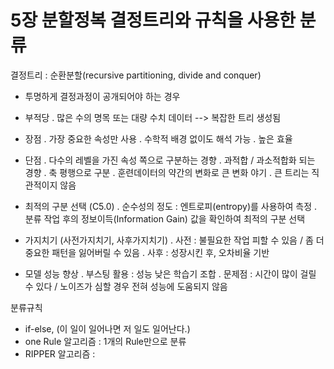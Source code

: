 # 5장 분할정복 결정트리와 규칙을 사용한 분류

결정트리 : 순환분할(recursive partitioning, divide and conquer)

 - 투명하게 결정과정이 공개되어야 하는 경우

 - 부적당
  . 많은 수의 명목 또는 대량 수치 데이터 --> 복잡한 트리 생성됨

 - 장점
  . 가장 중요한 속성만 사용
  . 수학적 배경 없이도 해석 가능
  . 높은 효율
 - 단점
  . 다수의 레벨을 가진 속성 쪽으로 구분하는 경향
  . 과적합 / 과소적합화 되는 경향
  . 축 평행으로 구분
  . 훈련데이터의 약간의 변화로 큰 변화 야기
  . 큰 트리는 직관적이지 않음

 - 최적의 구분 선택 (C5.0)
  . 순수성의 정도 : 엔트로피(entropy)를 사용하여 측정
  . 분류 작업 후의 정보이득(Information Gain) 값을 확인하여 최적의 구분 선택

 - 가지치기 (사전가지치기, 사후가지치기)
  . 사전 : 불필요한 작업 피할 수 있음 / 좀 더 중요한 패턴을 잃어버릴 수 있음
  . 사후 : 성장시킨 후, 오차비율 기반

 - 모델 성능 향상
  . 부스팅 활용 : 성능 낮은 학습기 조합
  . 문제점 : 시간이 많이 걸릴 수 있다 / 노이즈가 심할 경우 전혀 성능에 도움되지 않음



분류규칙
 
 - if-else, (이 일이 일어나면 저 일도 일어난다.)
 - one Rule 알고리즘 : 1개의 Rule만으로 분류
 - RIPPER 알고리즘 :